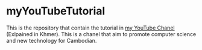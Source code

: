 # myYouTubeTutorial
This is the repository that contain the tutorial in [my YouTube Chanel](https://www.youtube.com/channel/UCfLuMS-hOJvRgvOzPv0vZtQ) (Exlpained in Khmer). This is a chanel that aim to promote computer science and new technology for Cambodian.
